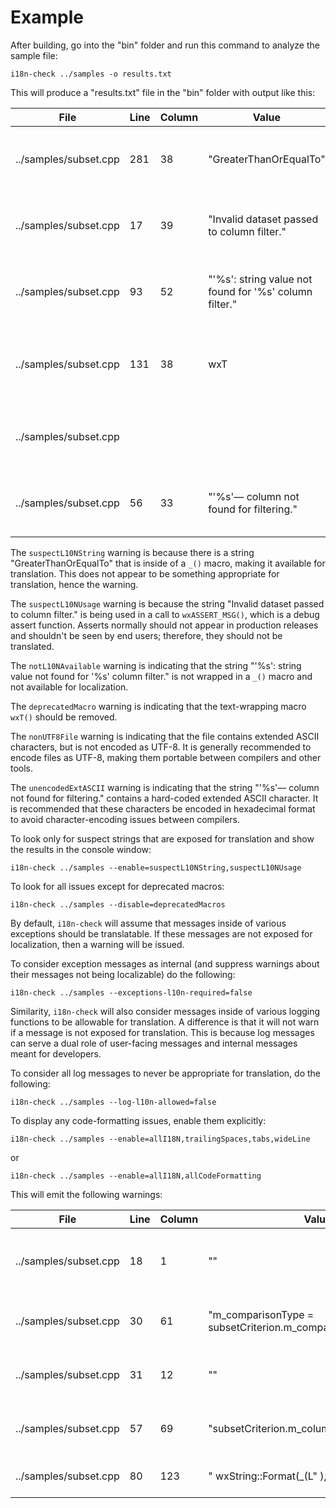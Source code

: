 # Example

After building, go into the "bin" folder and run this command
to analyze the sample file:

```shellscript
i18n-check ../samples -o results.txt
```

This will produce a "results.txt" file in the "bin" folder with
output like this:

| File  | Line | Column | Value| Explanation | WarningID |
|-----------|-----------|-----------|-----------|-----------|-----------|
| ../samples/subset.cpp | 281 | 38 | "GreaterThanOrEqualTo" | String available for translation that probably should not be in function call: _ | [suspectL10NString]
| ../samples/subset.cpp | 17 | 39 | "Invalid dataset passed to column filter." | Localizable string being used within non-user facing function call: wxASSERT_MSG | [suspectL10NUsage]
| ../samples/subset.cpp | 93 | 52 | "'%s': string value not found for '%s' column filter." | String not available for translation in function call: std::runtime_error | [notL10NAvailable]
| ../samples/subset.cpp | 131 | 38 | wxT | Deprecated text macro that can be removed. (Add 'L' in front of string to make it double-byte.) | [deprecatedMacro]
| ../samples/subset.cpp |  |  |  | File contains extended ASCII characters, but is not encoding as UTF-8. | [nonUTF8File]
| ../samples/subset.cpp | 56 | 33 | "'%s'— column not found for filtering." | String contains extended ASCII characters that should be encoded. | [unencodedExtASCII]

The `suspectL10NString` warning is because there is a string "GreaterThanOrEqualTo" that is inside of a `_()`
macro, making it available for translation. This does not appear to be something appropriate for
translation, hence the warning.

The `suspectL10NUsage` warning is because the string "Invalid dataset passed to column filter." is being used
in a call to `wxASSERT_MSG()`, which is a debug assert function. Asserts normally should not appear
in production releases and shouldn't be seen by end users; therefore, they should not be translated.

The `notL10NAvailable` warning is indicating that the string "'%s': string value not found for '%s' column filter." is
not wrapped in a `_()` macro and not available for localization.

The `deprecatedMacro` warning is indicating that the text-wrapping macro `wxT()` should be removed.

The `nonUTF8File` warning is indicating that the file contains extended ASCII characters, but
is not encoded as UTF-8. It is generally recommended to encode files as UTF-8, making them portable between compilers and other tools.

The `unencodedExtASCII` warning is indicating that the string "'%s'— column not found for filtering." contains a hard-coded
extended ASCII character. It is recommended that these characters be encoded in hexadecimal format to avoid
character-encoding issues between compilers.

To look only for suspect strings that are exposed for translation and show the results
in the console window:

```shellscript
i18n-check ../samples --enable=suspectL10NString,suspectL10NUsage
```

To look for all issues except for deprecated macros:

```shellscript
i18n-check ../samples --disable=deprecatedMacros
```

By default, `i18n-check` will assume that messages inside of various exceptions should be translatable.
If these messages are not exposed for localization, then a warning will be issued.

To consider exception messages as internal (and suppress warnings about their messages not being localizable)
do the following:

```shellscript
i18n-check ../samples --exceptions-l10n-required=false
```

Similarity, `i18n-check` will also consider messages inside of various logging functions to be allowable
for translation. A difference is that it will not warn if a message is not exposed for translation. This is because
log messages can serve a dual role of user-facing messages and internal messages meant for developers.

To consider all log messages to never be appropriate for translation, do the following:

```shellscript
i18n-check ../samples --log-l10n-allowed=false
```

To display any code-formatting issues, enable them explicitly:

```shellscript
i18n-check ../samples --enable=allI18N,trailingSpaces,tabs,wideLine
```

or

```shellscript
i18n-check ../samples --enable=allI18N,allCodeFormatting
```

This will emit the following warnings:

| File  | Line | Column | Value| Explanation | WarningID |
|-----------|-----------|-----------|-----------|-----------|-----------|
| ../samples/subset.cpp | 18 | 1 | "" | Tab detected in file; prefer using spaces. | [tabs]
| ../samples/subset.cpp | 30 | 61 | "m_comparisonType = subsetCriterion.m_comparisonType;" | Trailing space(s) detected at end of line. | [trailingSpaces]
| ../samples/subset.cpp | 31 | 12 | "" | Trailing space(s) detected at end of line. | [trailingSpaces]
| ../samples/subset.cpp | 57 | 69 | "subsetCriterion.m_columnName).ToUTF8());" | Trailing space(s) detected at end of line. | [trailingSpaces]
| ../samples/subset.cpp | 80 | 123 | "                                                        wxString::Format(_(L"                                           )," | Line is 123 characters long. | [wideLine]
